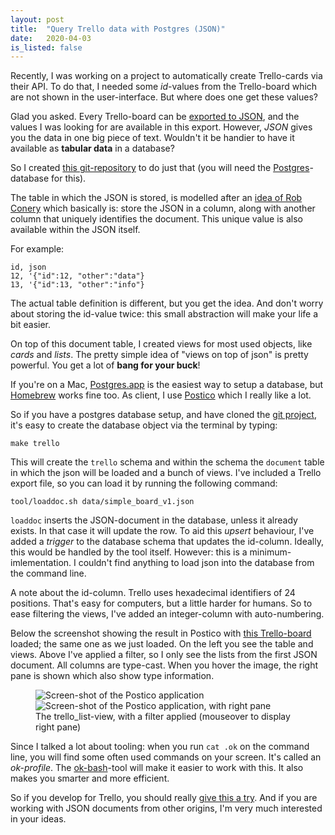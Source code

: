 ```yaml
---
layout: post
title:  "Query Trello data with Postgres (JSON)"
date:   2020-04-03
is_listed: false
---
```




Recently, I was working on a project to automatically create Trello-cards via their API. To do that, I needed some _id_-values from the Trello-board which are not shown in the user-interface. But where does one get these values?

Glad you asked. Every Trello-board can be [exported to JSON][trello_export], and the values I was looking for are available in this export. However, _JSON_ gives you the data in one big piece of text. Wouldn't it be handier to have it available as **tabular data** in a database?

So I created [this git-repository][git_repo] to do just that (you will need the [Postgres][postgresql]-database for this).

The table in which the JSON is stored, is modelled after an [idea of Rob Conery][conery] which basically is: store the JSON in a column, along with another column that uniquely identifies the document. This unique value is also available within the JSON itself. 

For example:

	id, json
	12, '{"id":12, "other":"data"}
	13, '{"id":13, "other":"info"}

The actual table definition is different, but you get the idea. And don't worry about storing the id-value twice: this small abstraction will make your life a bit easier.

On top of this document table, I created views for most used objects, like _cards_ and _lists_. The pretty simple idea of "views on top of json" is pretty powerful. You get a lot of **bang for your buck**!

If you're on a Mac, [Postgres.app][postgresapp] is the easiest way to setup a database, but [Homebrew][brew] works fine too. As client, I use [Postico][] which I really like a lot.

So if you have a postgres database setup, and have cloned the [git project][git_repo], it's easy to create the database object via the terminal by typing:

	make trello

This will create the `trello` schema and within the schema the `document` table in which the json will be loaded and a bunch of views. I've included a Trello export file, so you can load it by running the following command:

	tool/loaddoc.sh data/simple_board_v1.json

`loaddoc` inserts the JSON-document in the database, unless it already exists. In that case it will update the row. To aid this _upsert_ behaviour, I've added a _trigger_ to the database schema that updates the id-column. Ideally, this would be handled by the tool itself. However: this is a minimum-imlementation. I couldn't find anything to load json into the database from the command line.

A note about the id-column. Trello uses hexadecimal identifiers of 24 positions. That's easy for computers, but a little harder for humans. So to ease filtering the views, I've added an integer-column with auto-numbering.

Below the screenshot showing the result in Postico with [this Trello-board][simple_board] loaded; the same one as we just loaded. On the left you see the table and views. Above I've applied a filter, so I only see the lists from the first JSON document. All columns are type-cast. When you hover the image, the right pane is shown which also show type information.

<html>
	<figure>
		<img src="{% link images/2020-03/Query-trello-json-with-postgres_A.png %}" alt="Screen-shot of the Postico application" class="non_hoover">
		<img src="{% link images/2020-03/Query-trello-json-with-postgres_B.png %}" alt="Screen-shot of the Postico application, with right pane" class="hoover">
		<figcaption>
			The trello_list-view, with a filter applied <span class="non_print comment">(mouseover to display right pane)</span>
		</figcaption>
	</figure>
</html>

Since I talked a lot about tooling: when you run `cat .ok` on the command line, you will find some often used commands on your screen. It's called an _ok-profile_. The [ok-bash][]-tool will make it easier to work with this. It also makes you smarter and more efficient.

So if you develop for Trello, you should really [give this a try][git_repo]. And if you are working with JSON documents from other origins, I'm very much interested in your ideas.


[trello_export]: https://help.trello.com/article/747-exporting-data-from-trello-1
[git_repo]: https://github.com/doekman/postgres-with-trello
[simple_board]: https://trello.com/b/ZWvFVK9Z/postgres-with-trello
[conery]: https://rob.conery.io/2015/02/28/document-storage-gymnastics-in-postgres/ "Don't forget to click on the POSTGRES-tag on his site, listing a lot of interesting posts..."
[ok-bash]: https://github.com/secretGeek/ok-bash
[postgresapp]: https://postgresapp.com
[Postico]: https://eggerapps.at/postico/
[postgresql]: https://www.postgresql.org
[brew]: https://brew.sh
